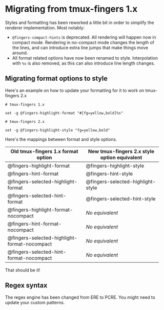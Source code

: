 # Migrating from tmux-fingers 1.x

Styles and formatting has been reworked a little bit in order to simplify the renderer implementation. Most notably:

- `@fingers-compact-hints` is deprecated. All rendering will happen now in compact mode. Rendering in no-compact mode changes the length of the lines, and can introduce extra line jumps that make things move around.
- All format related options have now been renamed to style. Interpolation with `%s` is also removed, as this can also introduce line length changes.


## Migrating format options to style

Here's an example on how to update your formatting for it to work on tmux-fingers 2.x

```
# tmux-fingers 1.x

set -g @fingers-highlight-format "#[fg=yellow,bold]%s"

# tmux-fingers 2.x

set -g @fingers-highlight-style "fg=yellow,bold"
```

Here's the mappings between format and style options.

| Old tmux-fingers 1.x format option           | New tmux-fingers 2.x style option equivalent |
| -------------------------------------------- | -------------------------------------------- |
| @fingers-highlight-format                    | @fingers-highlight-style                     |
| @fingers-hint-format                         | @fingers-hint-style                          |
| @fingers-selected-highlight-format           | @fingers-selected-highlight-style            |
| @fingers-selected-hint-format                | @fingers-selected-hint-style                 |
| @fingers-highlight-format-nocompact          | _No equivalent_                              |
| @fingers-hint-format-nocompact               | _No equivalent_                              |
| @fingers-selected-highlight-format-nocompact | _No equivalent_                              |
| @fingers-selected-hint-format-nocompact      | _No equivalent_                              |

That should be it!

## Regex syntax

The regex engine has been changed from ERE to PCRE. You might need to update your custom patterns.
